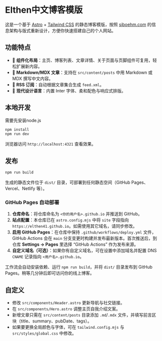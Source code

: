 # Elthen中文博客模版

这是一个基于 [Astro](https://astro.build) + [Tailwind CSS](https://tailwindcss.com/) 的静态博客模版，按照 [siboehm.com](https://siboehm.com) 的信息架构与版式重新设计，方便你快速搭建自己的个人网站。

## 功能特点

- 🧱 **组件化布局**：主页、博客列表、文章详情、关于页面与页脚组件可复用，轻松扩展新内容。
- 📝 **Markdown/MDX 文章**：支持在 `src/content/posts` 中用 Markdown 或 MDX 撰写中文内容。
- 📰 **RSS 订阅**：自动根据文章集合生成 `feed.xml`。
- 🎨 **现代设计语言**：内置 Inter 字体、柔和配色与响应式排版。

## 本地开发

需要先安装node.js

```bash
npm install
npm run dev
```

浏览器访问 `http://localhost:4321` 查看效果。

## 发布

```bash
npm run build
```

生成的静态文件位于 `dist/` 目录，可部署到任何静态空间（GitHub Pages、Vercel、Netlify 等）。

### GitHub Pages 自动部署

1. **仓库命名**：将仓库命名为 `<你的用户名>.github.io` 并推送到 GitHub。
2. **站点配置**：本仓库已在 `astro.config.mjs` 中将 `site` 字段指向 `https://elthen41.github.io`。如需使用其它域名，请同步修改。
3. **启用 GitHub Pages**：在仓库中保持 `.github/workflows/deploy.yml` 文件，GitHub Actions 会在 `main` 分支变更时构建并发布最新版本。首次推送后，到仓库 **Settings → Pages** 里选择 “GitHub Actions” 作为发布来源。
4. **自定义域名（可选）**：如果你有自定义域名，可在设置中添加域名并配置 DNS `CNAME` 记录指向 `<用户名>.github.io`。

工作流会自动安装依赖、运行 `npm run build`，并将 `dist/` 目录发布到 GitHub Pages。稍等几分钟后即可访问你的线上博客。

## 自定义

- 修改 `src/components/Header.astro` 更新导航与社交链接。
- 在 `src/components/Hero.astro` 调整主页自我介绍文案。
- 新增文章只需在 `src/content/posts` 目录添加 `.md`/`.mdx` 文件，并填写前言区块（title、summary、pubDate、tags）。
- 如果要更换全局颜色与字体，可在 `tailwind.config.mjs` 与 `src/styles/global.css` 中修改。
